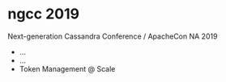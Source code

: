 ngcc 2019
=========

Next-generation Cassandra Conference / ApacheCon NA 2019

 * ...
 * ...
 * Token Management @ Scale

